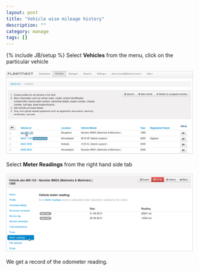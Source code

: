 ```yaml
---
layout: post
title: "Vehicle wise mileage history"
description: ""
category: manage
tags: []
---
```

{% include JB/setup %}
Select **Vehicles** from the menu, click on the particular vehicle<br/>  
![Meter Reading](/assets/images/tb/milhist_01.png)
<br/>  
Select **Meter Readings** from the right hand side tab<br/>  
![Mileage Record](/assets/images/tb/milhist_02.png)
<br/>  
We get a record of the odometer reading.
   
